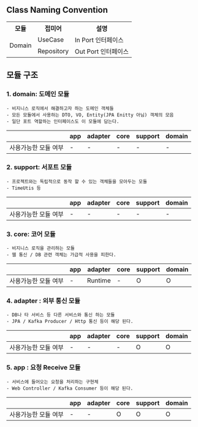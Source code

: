 ## Class Naming Convention
<table>
    <tr>
        <th>모듈</th>
        <th>접미어</th>
        <th>설명</th>
    </tr>
    <tr>
        <td rowspan="2">Domain</td>
        <td>UseCase</td>
        <td>In Port 인터페이스 </td>
    </tr>
    <tr>
        <td>Repository</td>
        <td>Out Port 인터페이스</td>
    </tr>
</table>

## 모듈 구조
### 1. domain: 도메인 모듈

```text
- 비지니스 로직에서 해결하고자 하는 도메인 객체들
- 모든 모듈에서 사용하는 DTO, VO, Entity(JPA Enitty 아님) 객체의 모음
- 일단 포트 역할하는 인터페이스도 이 모듈에 담는다.
```

|             | app | adapter | core | support | domain |
|-------------|-----|---------|------|---------|--------|
| 사용가능한 모듈 여부 | -   | -       | -    | -       | -      |

### 2. support: 서포트 모듈

```text
- 프로젝트와는 독립적으로 동작 할 수 있는 객체들을 모아두는 모듈
- TimeUtis 등
```

|             | app | adapter | core | support | domain |
|-------------|-----|---------|------|---------|--------|
| 사용가능한 모듈 여부 | -   | -       | -    | -       | -      |

### 3. core: 코어 모듈

```text
- 비지니스 로직을 관리하는 모듈
- 웹 통신 / DB 관련 객체는 가급적 사용을 피한다.
```

|             | app | adapter | core | support | domain |
|-------------|---|---------|------|---------|--------|
| 사용가능한 모듈 여부 | - | Runtime | -    | O       | O      |


### 4. adapter : 외부 통신 모듈

```text
- DB나 타 서비스 등 다른 서비스와 통신 하는 모듈
- JPA / Kafka Producer / Http 통신 등이 해당 된다.
```

|             | app | adapter | core | support | domain |
|-------------|---|---|------|---------|--------|
| 사용가능한 모듈 여부 | - | - | - | O       | O      |

### 5. app : 요청 Receive 모듈

```text
- 서비스에 들어오는 요청을 처리하는 구현체
- Web Controller / Kafka Consumer 등이 해당 된다.
```

|             | app | adapter | core | support | domain |
|-------------|---|---|------|---------|--------|
| 사용가능한 모듈 여부 | - | - | O    | O       | O      |
